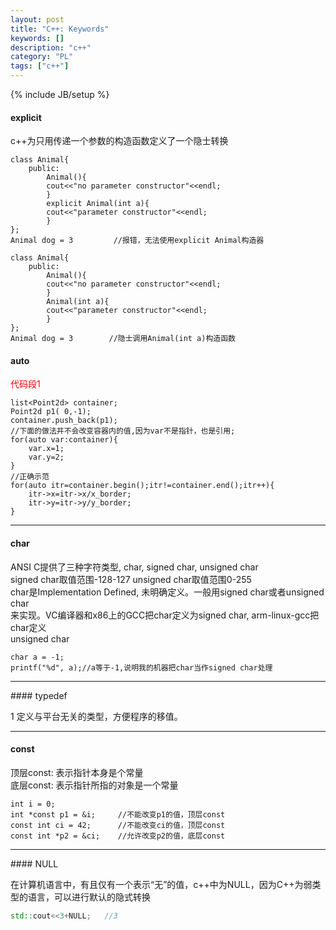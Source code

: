 ```yaml
---
layout: post
title: "C++: Keywords"
keywords: []
description: "c++"
category: "PL"
tags: ["c++"]
---
```

{% include JB/setup %}


#### explicit
c++为只用传递一个参数的构造函数定义了一个隐士转换

```cpp,monokai
class Animal{
	public:
	    Animal(){
        cout<<"no parameter constructor"<<endl;
        }
	    explicit Animal(int a){
	    cout<<"parameter constructor"<<endl;
	    }
};
Animal dog = 3         //报错，无法使用explicit Animal构造器
```

```
class Animal{
	public:
	    Animal(){
        cout<<"no parameter constructor"<<endl;
	    }
	    Animal(int a){
        cout<<"parameter constructor"<<endl;
	    }
};
Animal dog = 3        //隐士调用Animal(int a)构造函数
```


#### auto
<font color="red">代码段1</font>

```
list<Point2d> container;
Point2d p1( 0,-1);
container.push_back(p1);
//下面的做法并不会改变容器内的值,因为var不是指针，也是引用; 
for(auto var:container){ 
	var.x=1;
	var.y=2;
}
//正确示范
for(auto itr=container.begin();itr!=container.end();itr++){
    itr->x=itr->x/x_border;
    itr->y=itr->y/y_border;
}
```
<hr />

#### char
ANSI C提供了三种字符类型, char, signed char, unsigned char<br/>
signed char取值范围-128-127 unsigned char取值范围0-255<br/>
char是Implementation Defined, 未明确定义。一般用signed char或者unsigned char<br/>
来实现。VC编译器和x86上的GCC把char定义为signed char, arm-linux-gcc把char定义<br/>
unsigned char

```
char a = -1;
printf("%d", a);//a等于-1,说明我的机器把char当作signed char处理
```

<hr />
#### typedef

1 定义与平台无关的类型，方便程序的移值。
<hr />

#### const
顶层const: 表示指针本身是个常量<br />
底层const: 表示指针所指的对象是一个常量<br />

```
int i = 0;  
int *const p1 = &i;     //不能改变p1的值，顶层const
const int ci = 42;      //不能改变ci的值，顶层const
const int *p2 = &ci;    //允许改变p2的值，底层const
```
<hr />
#### NULL

在计算机语言中，有且仅有一个表示“无”的值，c++中为NULL，因为C++为弱类型的语言，可以进行默认的隐式转换
```cpp
std::cout<<3+NULL;   //3
```
